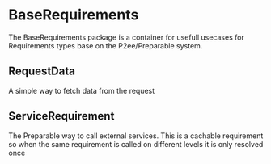 BaseRequirements
================

The BaseRequirements package is a container for usefull usecases for Requirements types
base on the P2ee/Preparable system.

RequestData
-----------

A simple way to fetch data from the request

ServiceRequirement
------------------

The Preparable way to call external services. This is a cachable requirement
so when the same requirement is called on different levels it is only resolved once

